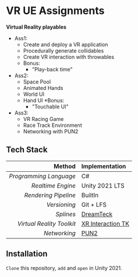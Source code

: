 # VR UE Assignments

**Virtual Reality playables** 
* Ass1:
	* Create and deploy a VR application
	* Procedurally generate collidables
	* Create VR interaction with throwables
	* Bonus:
		* "Play-back time"
* Ass2:
	* Space Pool
	* Animated Hands
	* World UI
	* Hand UI
	*Bonus:
		* "Touchable UI"
* Ass3:
	* VR Racing Game
	* Race Track Environment
	* Networking with PUN2

## Tech Stack

| **Method** | **Implementation** |
|----------:|:----------|
|*Programming Language* | C# |
|*Realtime Engine* | Unity 2021 LTS |
|*Rendering Pipeline* | BuiltIn |
|*Versioning* | Git + LFS |
|*Splines*| [DreamTeck](https://dreamteck.io/page/dreamteck_splines/user_manual.pdf) |
|*Virtual Reality Toolkit*| [XR Interaction TK](https://docs.unity3d.com/Packages/com.unity.xr.interaction.toolkit@2.5/manual/index.html) |
|*Networking*| [PUN2](https://assetstore.unity.com/packages/tools/network/pun-2-free-119922) |

## Installation

`Clone` this repository, `add` and `open` in Unity 2021.